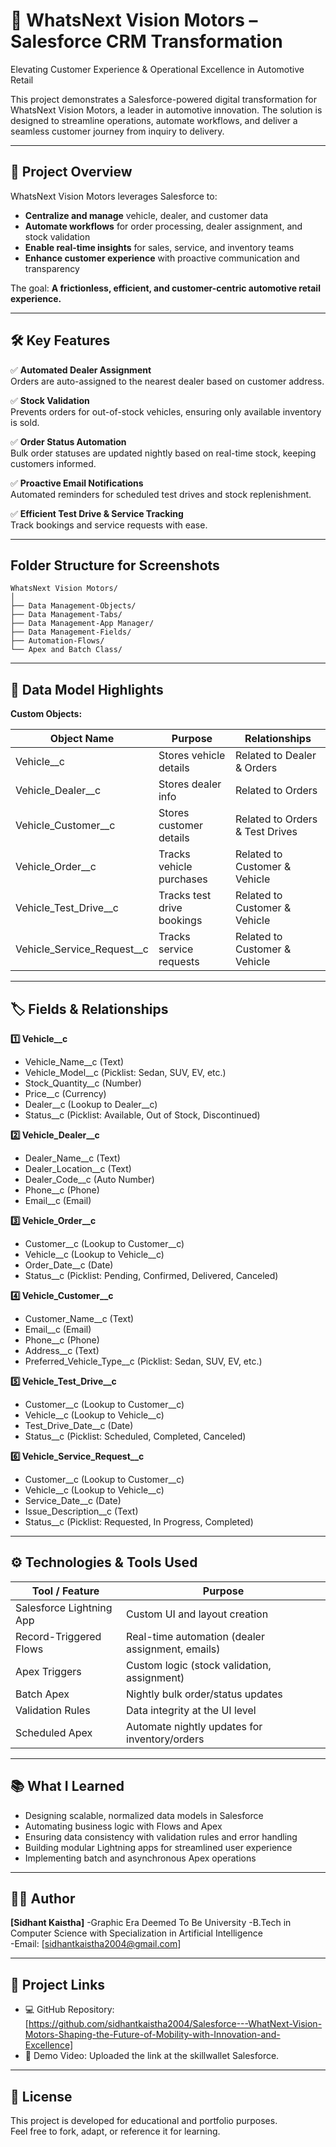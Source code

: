 # 🚗 WhatsNext Vision Motors – Salesforce CRM Transformation

Elevating Customer Experience & Operational Excellence in Automotive Retail

This project demonstrates a Salesforce-powered digital transformation for WhatsNext Vision Motors, a leader in automotive innovation. The solution is designed to streamline operations, automate workflows, and deliver a seamless customer journey from inquiry to delivery.

---

## 🚀 Project Overview

WhatsNext Vision Motors leverages Salesforce to:

- **Centralize and manage** vehicle, dealer, and customer data
- **Automate workflows** for order processing, dealer assignment, and stock validation
- **Enable real-time insights** for sales, service, and inventory teams
- **Enhance customer experience** with proactive communication and transparency

The goal: **A frictionless, efficient, and customer-centric automotive retail experience.**

---

## 🛠️ Key Features

✅ **Automated Dealer Assignment**  
Orders are auto-assigned to the nearest dealer based on customer address.

✅ **Stock Validation**  
Prevents orders for out-of-stock vehicles, ensuring only available inventory is sold.

✅ **Order Status Automation**  
Bulk order statuses are updated nightly based on real-time stock, keeping customers informed.

✅ **Proactive Email Notifications**  
Automated reminders for scheduled test drives and stock replenishment.

✅ **Efficient Test Drive & Service Tracking**  
Track bookings and service requests with ease.

---

## Folder Structure for Screenshots


```
WhatsNext Vision Motors/
│
├── Data Management-Objects/
├── Data Management-Tabs/
├── Data Management-App Manager/
├── Data Management-Fields/
├── Automation-Flows/
└── Apex and Batch Class/ 
```

---


## 📐 Data Model Highlights

**Custom Objects:**

| Object Name                  | Purpose                        | Relationships                        |
|------------------------------|--------------------------------|--------------------------------------|
| Vehicle__c                   | Stores vehicle details         | Related to Dealer & Orders           |
| Vehicle_Dealer__c            | Stores dealer info             | Related to Orders                    |
| Vehicle_Customer__c          | Stores customer details        | Related to Orders & Test Drives      |
| Vehicle_Order__c             | Tracks vehicle purchases       | Related to Customer & Vehicle        |
| Vehicle_Test_Drive__c        | Tracks test drive bookings     | Related to Customer & Vehicle        |
| Vehicle_Service_Request__c   | Tracks service requests        | Related to Customer & Vehicle        |

---

## 🏷️ Fields & Relationships

**1️⃣ Vehicle__c**
- Vehicle_Name__c (Text)
- Vehicle_Model__c (Picklist: Sedan, SUV, EV, etc.)
- Stock_Quantity__c (Number)
- Price__c (Currency)
- Dealer__c (Lookup to Dealer__c)
- Status__c (Picklist: Available, Out of Stock, Discontinued)

**2️⃣ Vehicle_Dealer__c**
- Dealer_Name__c (Text)
- Dealer_Location__c (Text)
- Dealer_Code__c (Auto Number)
- Phone__c (Phone)
- Email__c (Email)

**3️⃣ Vehicle_Order__c**
- Customer__c (Lookup to Customer__c)
- Vehicle__c (Lookup to Vehicle__c)
- Order_Date__c (Date)
- Status__c (Picklist: Pending, Confirmed, Delivered, Canceled)

**4️⃣ Vehicle_Customer__c**
- Customer_Name__c (Text)
- Email__c (Email)
- Phone__c (Phone)
- Address__c (Text)
- Preferred_Vehicle_Type__c (Picklist: Sedan, SUV, EV, etc.)

**5️⃣ Vehicle_Test_Drive__c**
- Customer__c (Lookup to Customer__c)
- Vehicle__c (Lookup to Vehicle__c)
- Test_Drive_Date__c (Date)
- Status__c (Picklist: Scheduled, Completed, Canceled)

**6️⃣ Vehicle_Service_Request__c**
- Customer__c (Lookup to Customer__c)
- Vehicle__c (Lookup to Vehicle__c)
- Service_Date__c (Date)
- Issue_Description__c (Text)
- Status__c (Picklist: Requested, In Progress, Completed)

---

## ⚙️ Technologies & Tools Used

| Tool / Feature            | Purpose                                         |
|---------------------------|-------------------------------------------------|
| Salesforce Lightning App  | Custom UI and layout creation                   |
| Record-Triggered Flows    | Real-time automation (dealer assignment, emails) |
| Apex Triggers             | Custom logic (stock validation, assignment)     |
| Batch Apex                | Nightly bulk order/status updates               |
| Validation Rules          | Data integrity at the UI level                  |
| Scheduled Apex            | Automate nightly updates for inventory/orders   |

---

## 📚 What I Learned

- Designing scalable, normalized data models in Salesforce
- Automating business logic with Flows and Apex
- Ensuring data consistency with validation rules and error handling
- Building modular Lightning apps for streamlined user experience
- Implementing batch and asynchronous Apex operations

---

## 👨‍💻 Author

**[Sidhant Kaistha]**
-Graphic Era Deemed To Be University
-B.Tech in Computer Science with Specialization in Artificial Intelligence  
-Email: [sidhantkaistha2004@gmail.com] 

---

## 🔗 Project Links

- 💻 GitHub Repository: [https://github.com/sidhantkaistha2004/Salesforce---WhatNext-Vision-Motors-Shaping-the-Future-of-Mobility-with-Innovation-and-Excellence]
- 🎥 Demo Video: Uploaded the link at the skillwallet Salesforce.

---

## 📄 License

This project is developed for educational and portfolio purposes.  
Feel free to fork, adapt, or reference it for learning.
